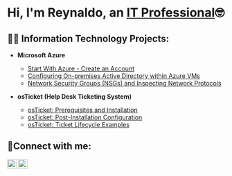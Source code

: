 <h1>Hi, I'm Reynaldo, an <a href="https://linkedin.com/in/reynaldo-mata">IT Professional</a>🤓</h1>

<h2>👨‍💻 Information Technology Projects:</h2>

- <b>Microsoft Azure</b>
  - [Start With Azure - Create an Account](https://github.com/reynaldomata/azure-start)
  - [Configuring On-premises Active Directory within Azure VMs](https://github.com/reynaldomata/configure-ad)
  - [Network Security Groups (NSGs) and Inspecting Network Protocols](https://github.com/reynaldomata/azure-network-protocols)
    
- <b>osTicket (Help Desk Ticketing System)</b>
  - [osTicket: Prerequisites and Installation](https://github.com/reynaldomata/osticket-prereqs)
  - [osTicket: Post-Installation Configuration](https://github.com/reynaldomata/post-install-config)
  - [osTicket: Ticket Lifecycle Examples](https://github.com/reynaldomata/ticket-lifecycle)
<h2>🤳Connect with me:</h2>

[<img align="left" alt="Reynaldo | X" width="22px" src="https://uxwing.com/wp-content/themes/uxwing/download/brands-and-social-media/x-social-media-black-icon.png" />][x]
[<img align="left" alt="Reynaldo | Instagram" width="22px" src="https://cdn.jsdelivr.net/npm/simple-icons@v3/icons/instagram.svg" />][instagram]

[x]: https:/x.com/rexnaldomata
[instagram]: https://www.instagram.com/rexnaldomata
[linkedin]: https://linkedin.com/in/reynaldo-mata
